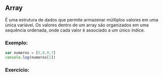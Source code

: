 ## Array
É uma estrutura de dados que permite armazenar múltiplos valores em uma única variável. Os valores dentro de um array são organizados em uma sequência ordenada, onde cada valor é associado a um único índice. 

### Exemplo:
```javascript
var numeros = [5,8,9,7]
console.log(numeros[1])
```

### Exercício:
